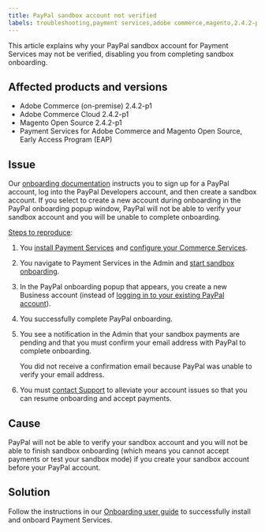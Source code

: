 ```yaml
---
title: PayPal sandbox account not verified
labels: troubleshooting,payment services,adobe commerce,magento,2.4.2-p1,paypal
---
```


This article explains why your PayPal sandbox account for Payment Services may not be verified, disabling you from completing sandbox onboarding.

## Affected products and versions

* Adobe Commerce (on-premise) 2.4.2-p1
* Adobe Commerce Cloud 2.4.2-p1
* Magento Open Source 2.4.2-p1
* Payment Services for Adobe Commerce and Magento Open Source, Early Access Program (EAP)

## Issue

Our [onboarding documentation](https://docs-beta.magento.com/user-guide/payment-services/onboard-payments.html) instructs you to sign up for a PayPal account, log into the PayPal Developers account, and then create a sandbox account. If you select to create a new account during onboarding in the PayPal onboarding popup window, PayPal will not be able to verify your sandbox account and you will be unable to complete onboarding.

<u>Steps to reproduce</u>:

1. You [install Payment Services](https://devdocs-beta.magento.com/payment-services/install-payments.html) and [configure your Commerce Services](https://docs-beta.magento.com/user-guide/payment-services/onboard-payments.html#configure-commerce-services).
1. You navigate to Payment Services in the Admin and [start sandbox onboarding](https://docs-beta.magento.com/user-guide/payment-services/onboard-payments.html#enable-sandbox-testing).
1. In the PayPal onboarding popup that appears, you create a new Business account (instead of [logging in to your existing PayPal account](https://docs-beta.magento.com/user-guide/payment-services/onboard-payments.html#enable-sandbox-testing)).
1. You successfully complete PayPal onboarding.
1. You see a notification in the Admin that your sandbox payments are pending and that you must confirm your email address with PayPal to complete onboarding.

   You did not receive a confirmation email because PayPal was unable to verify your email address.

1. You must [contact Support](mailto:payment-services-support@adobe.com) to alleviate your account issues so that you can resume onboarding and accept payments.

## Cause

PayPal will not be able to verify your sandbox account and you will not be able to finish sandbox onboarding (which means you cannot accept payments or test your sandbox mode) if you create your sandbox account before your PayPal account.

## Solution

Follow the instructions in our [Onboarding user guide]((https://docs-beta.magento.com/user-guide/payment-services/onboard-payments.html)) to successfully install and onboard Payment Services.
